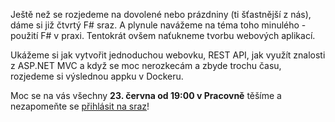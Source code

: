 Ještě než se rozjedeme na dovolené nebo prázdniny (ti šťastnější z nás), dáme si již čtvrtý F# sraz. A plynule navážeme na téma toho minulého - použití F# v praxi. Tentokrát ovšem naťukneme tvorbu webových aplikací.

[comment]:Perex

Ukážeme si jak vytvořit jednoduchou webovku, REST API, jak využít znalosti z ASP.NET MVC a když se moc nerozkecám a zbyde trochu času, rozjedeme si výslednou appku v Dockeru.

Moc se na vás všechny **23. června od 19:00 v Pracovně** těšíme a nezapomeňte se [přihlásit na sraz](http://srazy.info/fsharping/6578)!